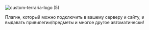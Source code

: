 ![custom-terraria-logo (5)](https://user-images.githubusercontent.com/85753549/195984835-39dfbdc2-78f9-4d1b-82b9-a6d617330002.png)

Плагин, который можно подключить в вашему серверу и сайту, и выдавать привилегии/предметы и многое другое автоматически!

